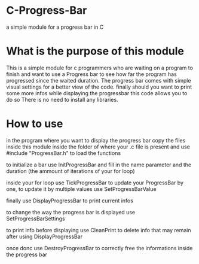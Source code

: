 # C-Progress-Bar
a simple module for a progress bar in C

# What is the purpose of this module
This is a simple module for c programmers who are waiting on a program to finish and want to use a Progress bar to see how far the program has progressed since the waited duration.
The progress bar comes with simple visual settings for a better view of the code.
finally should you want to print some more infos while displaying the progressbar this code allows you to do so
There is no need to install any libraries.

# How to use
in the program where you want to display the progress bar copy the files inside this module inside the folder of where your .c file is present and use #include "ProgressBar.h" to load the functions

to initialize a bar use InitProgressBar and fill in the name parameter and the duration (the ammount of iterations of your for loop)

inside your for loop use TickProgressBar to update your ProgressBar by one, to update it by multiple values use SetProgressBarValue

finally use DisplayProgressBar  to print current infos

to change the way the progress bar is displayed use SetProgressBarSettings

to print info before displaying use CleanPrint to delete info that may remain after using DisplayProgressBar

once donc use DestroyProgressBar to correctly free the informations inside the progress bar
